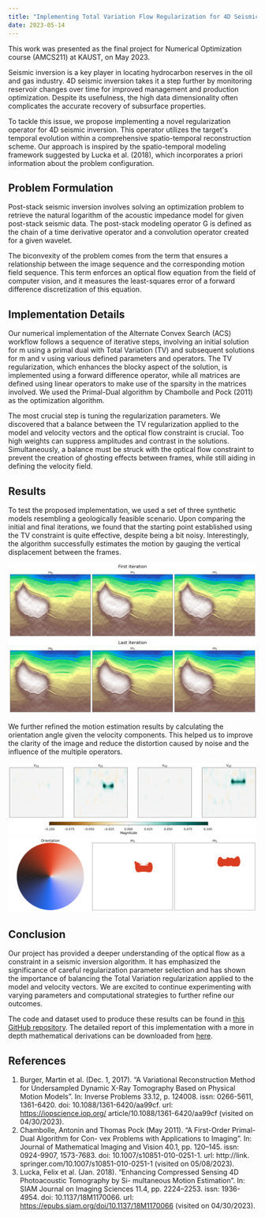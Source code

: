 ```yaml
---
title: "Implementing Total Variation Flow Regularization for 4D Seismic Inversion"
date: 2023-05-14
---
```


This work was presented as the final project for Numerical Optimization course (AMCS211) at KAUST, on May 2023.

Seismic inversion is a key player in locating hydrocarbon reserves in the oil and gas industry. 4D seismic inversion takes it a step further by monitoring reservoir changes over time for improved management and production optimization. Despite its usefulness, the high data dimensionality often complicates the accurate recovery of subsurface properties. 

To tackle this issue, we propose implementing a novel regularization operator for 4D seismic inversion. This operator utilizes the target's temporal evolution within a comprehensive spatio-temporal reconstruction scheme. Our approach is inspired by the spatio-temporal modeling framework suggested by Lucka et al. (2018), which incorporates a priori information about the problem configuration. 

## Problem Formulation

Post-stack seismic inversion involves solving an optimization problem to retrieve the natural logarithm of the acoustic impedance model for given post-stack seismic data. The post-stack modeling operator G is defined as the chain of a time derivative operator and a convolution operator created for a given wavelet. 

The biconvexity of the problem comes from the term that ensures a relationship between the image sequence and the corresponding motion field sequence. This term enforces an optical flow equation from the field of computer vision, and it measures the least-squares error of a forward difference discretization of this equation.

## Implementation Details

Our numerical implementation of the Alternate Convex Search (ACS) workflow follows a sequence of iterative steps, involving an initial solution for m using a primal dual with Total Variation (TV) and subsequent solutions for m and v using various defined parameters and operators. The TV regularization, which enhances the blocky aspect of the solution, is implemented using a forward difference operator, while all matrices are defined using linear operators to make use of the sparsity in the matrices involved. We used the Primal-Dual algorithm by Chambolle and Pock (2011) as the optimization algorithm. 

The most crucial step is tuning the regularization parameters. We discovered that a balance between the TV regularization applied to the model and velocity vectors and the optical flow constraint is crucial. Too high weights can suppress amplitudes and contrast in the solutions. Simultaneously, a balance must be struck with the optical flow constraint to prevent the creation of ghosting effects between frames, while still aiding in defining the velocity field.

## Results

To test the proposed implementation, we used a set of three synthetic models resembling a geologically feasible scenario. Upon comparing the initial and final iterations, we found that the starting point established using the TV constraint is quite effective, despite being a bit noisy. Interestingly, the algorithm successfully estimates the motion by gauging the vertical displacement between the frames.

![Inversion first iteration](iter0models.png)
![Inversion last iteration](iter5models.png)

We further refined the motion estimation results by calculating the orientation angle given the velocity components. This helped us to improve the clarity of the image and reduce the distortion caused by noise and the influence of the multiple operators.

![Motion Estimation 1](vels1.png)
![Motion Estimation 2](vels2.png)


## Conclusion

Our project has provided a deeper understanding of the optical flow as a constraint in a seismic inversion algorithm. It has emphasized the significance of careful regularization parameter selection and has shown the importance of balancing the Total Variation regularization applied to the model and velocity vectors. We are excited to continue experimenting with varying parameters and computational strategies to further refine our outcomes. 

The code and dataset used to produce these results can be found in [this GitHub repository](https://github.com/dchamorror/SeismicTVFlow.git). The detailed report of this implementation with a more in depth mathematical derivations can be downloaded from [here](/tvflow_report.pdf).

## References
1. Burger, Martin et al. (Dec. 1, 2017). “A Variational Reconstruction Method for Undersampled Dynamic X-Ray Tomography Based on Physical Motion Models”. In: Inverse Problems 33.12, p. 124008. issn: 0266-5611, 1361-6420. doi: 10.1088/1361-6420/aa99cf. url: https://iopscience.iop.org/ article/10.1088/1361-6420/aa99cf (visited on 04/30/2023).
2. Chambolle, Antonin and Thomas Pock (May 2011). “A First-Order Primal-Dual Algorithm for Con- vex Problems with Applications to Imaging”. In: Journal of Mathematical Imaging and Vision 40.1, pp. 120–145. issn: 0924-9907, 1573-7683. doi: 10.1007/s10851-010-0251-1. url: http://link. springer.com/10.1007/s10851-010-0251-1 (visited on 05/08/2023).
3. Lucka, Felix et al. (Jan. 2018). “Enhancing Compressed Sensing 4D Photoacoustic Tomography by Si- multaneous Motion Estimation”. In: SIAM Journal on Imaging Sciences 11.4, pp. 2224–2253. issn: 1936-4954. doi: 10.1137/18M1170066. url: https://epubs.siam.org/doi/10.1137/18M1170066 (visited on 04/30/2023).